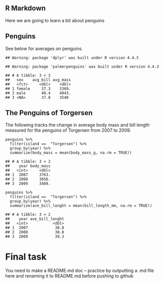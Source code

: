 ## R Markdown

Here we are going to learn a bit about penguins

## Penguins

See below for averages on penguins.

    ## Warning: package 'dplyr' was built under R version 4.4.3

    ## Warning: package 'palmerpenguins' was built under R version 4.4.3

    ## # A tibble: 3 × 3
    ##   sex    avg_bill avg_mass
    ##   <fct>     <dbl>    <dbl>
    ## 1 female     37.3    3369.
    ## 2 male       40.4    4043.
    ## 3 <NA>       37.8    3540

## The Penguins of Torgersen

The following tracks the change in average body mass and bill length
measured for the penguins of Torgersen from 2007 to 2009.

    penguins %>%
      filter(island ==  "Torgersen") %>%
      group_by(year) %>%
      summarize(body_mass = mean(body_mass_g, na.rm = TRUE)) 

    ## # A tibble: 3 × 2
    ##    year body_mass
    ##   <int>     <dbl>
    ## 1  2007     3763.
    ## 2  2008     3856.
    ## 3  2009     3489.

    penguins %>%
      filter(island ==  "Torgersen") %>%
      group_by(year) %>%
      summarize(ave_bill_lenght = mean(bill_length_mm, na.rm = TRUE)) 

    ## # A tibble: 3 × 2
    ##    year ave_bill_lenght
    ##   <int>           <dbl>
    ## 1  2007            38.8
    ## 2  2008            38.8
    ## 3  2009            39.3

# Final task

You need to make a README.md doc – practice by outputting a .md file
here and renaming it to README.md before pushing to github
